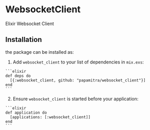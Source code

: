 # WebsocketClient

Elixir Websocket Client

## Installation

the package can be installed as:

  1. Add `websocket_client` to your list of dependencies in `mix.exs`:

    ```elixir
    def deps do
      [{:websocket_client, github: "papamitra/websocket_client"}]
    end
    ```

  2. Ensure `websocket_client` is started before your application:

    ```elixir
    def application do
      [applications: [:websocket_client]]
    end
    ```

